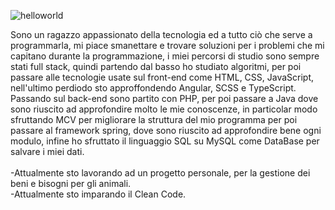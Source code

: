 <!--
**lucadrago95/lucadrago95** is a ✨ _special_ ✨ repository because its `README.md` (this file) appears on your GitHub profile.
Here are some ideas to get you started:

- 🔭 I’m currently working on ...
- 🌱 I’m currently learning ...
- 👯 I’m looking to collaborate on ...
- 🤔 I’m looking for help with ...
- 💬 Ask me about ...
- 📫 How to reach me: ...
- 😄 Pronouns: ...
- ⚡ Fun fact: ...
-->

![helloworld](https://github.com/lucadrago95/lucadrago95/assets/127793221/161c28ca-1d3a-4130-ab15-7a4f4dfd0471)

Sono un ragazzo appassionato della tecnologia ed a tutto ciò che serve a programmarla, mi piace smanettare e trovare soluzioni per i problemi che mi capitano durante la programmazione, i miei percorsi di studio sono sempre stati full stack, quindi partendo dal basso ho studiato algoritmi, per poi passare alle tecnologie usate sul front-end come HTML, CSS, JavaScript, nell'ultimo perdiodo sto approffondendo Angular, SCSS e TypeScript. <br>
Passando sul back-end sono partito con PHP, per poi passare a Java dove sono riuscito ad approfondire molto le mie conoscenze, in particolar modo sfruttando MCV per migliorare la struttura del mio programma per poi passare al framework spring, dove sono riuscito ad approfondire bene ogni modulo, infine ho sfruttato il linguaggio SQL su MySQL come DataBase per salvare i miei dati. <br> <br>
-Attualmente sto lavorando ad un progetto personale, per la gestione dei beni e bisogni per gli animali. <br>
-Attualmente sto imparando il Clean Code. <br>
<!-- -Per qualsiasi richiesta di info/collaborazione contattami pure su linkedin: https://www.linkedin.com/in/luca-draghetti-680117220/ -->


